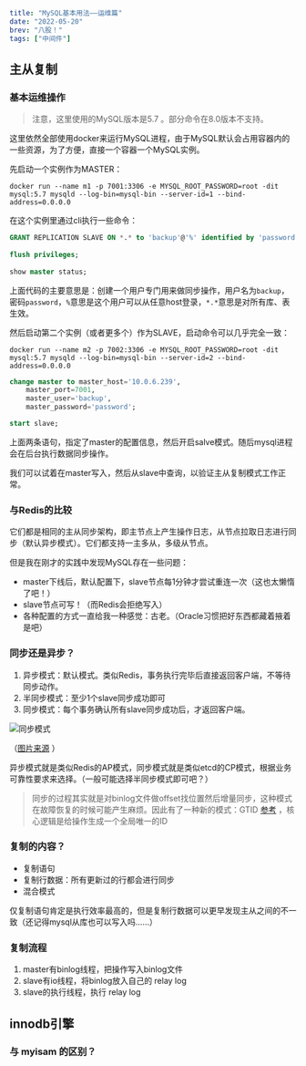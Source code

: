 ```yaml lw-blog-meta
title: "MySQL基本用法——运维篇"
date: "2022-05-20"
brev: "八股！"
tags: ["中间件"]
```

## 主从复制

### 基本运维操作

> 注意，这里使用的MySQL版本是5.7 。部分命令在8.0版本不支持。

这里依然全部使用docker来运行MySQL进程，由于MySQL默认会占用容器内的一些资源，为了方便，直接一个容器一个MySQL实例。

先启动一个实例作为MASTER：

```shell
docker run --name m1 -p 7001:3306 -e MYSQL_ROOT_PASSWORD=root -dit mysql:5.7 mysqld --log-bin=mysql-bin --server-id=1 --bind-address=0.0.0.0
```

在这个实例里通过cli执行一些命令：

```sql
GRANT REPLICATION SLAVE ON *.* to 'backup'@'%' identified by 'password';
    
flush privileges;
    
show master status;
```

上面代码的主要意思是：创建一个用户专门用来做同步操作，用户名为`backup`，密码`password`，`%`意思是这个用户可以从任意host登录，`*.*`意思是对所有库、表生效。

然后启动第二个实例（或者更多个）作为SLAVE，启动命令可以几乎完全一致：

```shell
docker run --name m2 -p 7002:3306 -e MYSQL_ROOT_PASSWORD=root -dit mysql:5.7 mysqld --log-bin=mysql-bin --server-id=2 --bind-address=0.0.0.0
```

```sql
change master to master_host='10.0.6.239',
    master_port=7001,
    master_user='backup',
    master_password='password';

start slave;
```

上面两条语句，指定了master的配置信息，然后开启salve模式。随后mysql进程会在后台执行数据同步操作。

我们可以试着在master写入，然后从slave中查询，以验证主从复制模式工作正常。

### 与Redis的比较

它们都是相同的主从同步架构，即主节点上产生操作日志，从节点拉取日志进行同步（默认异步模式）。它们都支持一主多从，多级从节点。

但是我在刚才的实践中发现MySQL存在一些问题：

- master下线后，默认配置下，slave节点每1分钟才尝试重连一次（这也太懒惰了吧！）
- slave节点可写！（而Redis会拒绝写入）
- 各种配置的方式一直给我一种感觉：古老。（Oracle习惯把好东西都藏着掖着是吧）

### 同步还是异步？

1. 异步模式：默认模式。类似Redis，事务执行完毕后直接返回客户端，不等待同步动作。
2. 半同步模式：至少1个slave同步成功即可
3. 同步模式：每个事务确认所有slave同步成功后，才返回客户端。

![同步模式](https://p3-juejin.byteimg.com/tos-cn-i-k3u1fbpfcp/9340d676fdb24b38963a0d08ab4fbc64~tplv-k3u1fbpfcp-zoom-in-crop-mark:1304:0:0:0.awebp)

（[图片来源](https://juejin.cn/post/6967224081410162696) ）

异步模式就是类似Redis的AP模式，同步模式就是类似etcd的CP模式，根据业务可靠性要求来选择。（一般可能选择半同步模式即可吧？）

> 同步的过程其实就是对binlog文件做offset找位置然后增量同步，这种模式在故障恢复的时候可能产生麻烦。因此有了一种新的模式：GTID [参考](https://www.cnblogs.com/rickiyang/p/13856388.html) ，核心逻辑是给操作生成一个全局唯一的ID

### 复制的内容？

- 复制语句
- 复制行数据：所有更新过的行都会进行同步
- 混合模式

仅复制语句肯定是执行效率最高的，但是复制行数据可以更早发现主从之间的不一致（还记得mysql从库也可以写入吗……）

### 复制流程

1. master有binlog线程，把操作写入binlog文件
2. slave有io线程，将binlog放入自己的 relay log
3. slave的执行线程，执行 relay log

## innodb引擎

### 与 myisam 的区别？ 
